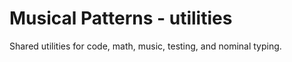 # Musical Patterns - utilities

Shared utilities for code, math, music, testing, and nominal typing.
